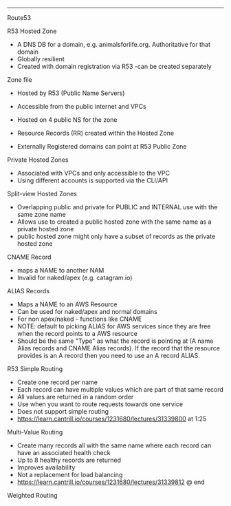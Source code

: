 
---
Route53

R53 Hosted Zone
- A DNS DB for a domain, e.g. animalsforlife.org. Authoritative for that domain
- Globally resilient
- Created with domain registration via R53 -can be created separately

Zone file
- Hosted by R53 (Public Name Servers)
- Accessible from the public internet and VPCs
- Hosted on 4 public NS for the zone

- Resource Records (RR) created within the Hosted Zone
- Externally Registered domains can point at R53 Public Zone

Private Hosted Zones
- Associated with VPCs and only accessible to the VPC
- Using different accounts is supported via the CLI/API


Split-view Hosted Zones
- Overlapping public and private for PUBLIC and INTERNAL use with the same zone name
- Allows use to created a public hosted zone with the same name as a private hosted zone
- public hosted zone might only have a subset of records as the private hosted zone


CNAME Record
- maps a NAME to another NAM
- Invalid for naked/apex (e.g. catagram.io)

ALIAS Records
- Maps a NAME to an AWS Resource
- Can be used for naked/apex and normal domains
- For non apex/naked - functions like CNAME
- NOTE: default to picking ALIAS for AWS services since they are free when the record points to a AWS resource
- Should be the same "Type" as what the record is pointing at (A name Alias records and CNAME Alias records). If the record that the resource provides is an A record then you need to use an A record ALIAS.


R53 Simple Routing
- Create one record per name
- Each record can have multiple values which are part of that same record
- All values are returned in a random order
- Use when you want to route requests towards one service
- Does not support simple routing
- https://learn.cantrill.io/courses/1231680/lectures/31339800 at 1:25


Multi-Value Routing
- Create many records all with the same name where each record can have an associated health check
- Up to 8 healthy records are returned
- Improves availability
- Not a replacement for load balancing
- https://learn.cantrill.io/courses/1231680/lectures/31339812 @ end

Weighted Routing
